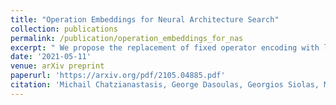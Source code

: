 ```yaml
---
title: "Operation Embeddings for Neural Architecture Search"
collection: publications
permalink: /publication/operation_embeddings_for_nas
excerpt: " We propose the replacement of fixed operator encoding with learnable representations in the optimization process. [Read More](https://michailchatzianastasis.github.io/publication/operation_embeddings_for_nas) "
date: '2021-05-11'
venue: arXiv preprint
paperurl: 'https://arxiv.org/pdf/2105.04885.pdf'
citation: 'Michail Chatzianastasis, George Dasoulas, Georgios Siolas, Michalis Vazirgiannis'
---
```




